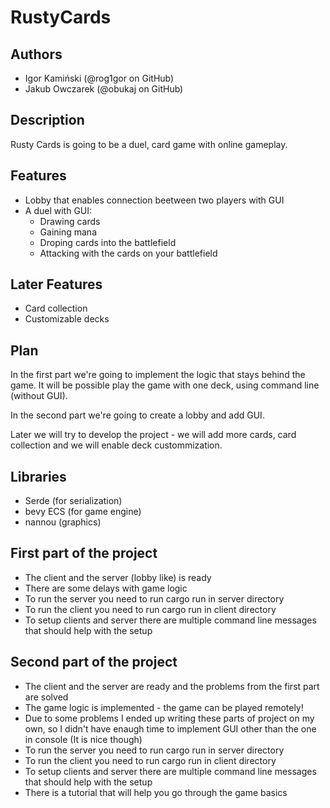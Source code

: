 # RustyCards

## Authors
- Igor Kamiński (@rog1gor on GitHub)
- Jakub Owczarek (@obukaj on GitHub)

## Description
Rusty Cards is going to be a duel, card game with online gameplay.

## Features
- Lobby that enables connection beetween two players with GUI
- A duel with GUI:
  - Drawing cards
  - Gaining mana
  - Droping cards into the battlefield
  - Attacking with the cards on your battlefield

## Later Features
- Card collection
- Customizable decks

## Plan
In the first part we're going to implement the logic that stays behind the game. It will be possible  play the game with one deck, using command line (without GUI).

In the second part we're going to create a lobby and add GUI.

Later we will try to develop the project - we will add more cards, card collection and we will enable deck custommization.

## Libraries
- Serde (for serialization)
- bevy ECS (for game engine)
- nannou (graphics)

## First part of the project
- The client and the server (lobby like) is ready
- There are some delays with game logic
- To run the server you need to run cargo run in server directory
- To run the client you need to run cargo run in client directory
- To setup clients and server there are multiple command line messages that should help with the setup

## Second part of the project
- The client and the server are ready and the problems from the first part are solved
- The game logic is implemented - the game can be played remotely!
- Due to some problems I ended up writing these parts of project on my own, so I didn't have enaugh time to implement GUI other than the one in console (It is nice though)
- To run the server you need to run cargo run in server directory
- To run the client you need to run cargo run in client directory
- To setup clients and server there are multiple command line messages that should help with the setup
- There is a tutorial that will help you go through the game basics
